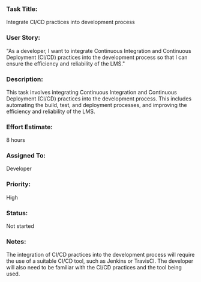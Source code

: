 ### Task Title: 
Integrate CI/CD practices into development process

### User Story: 
"As a developer, I want to integrate Continuous Integration and Continuous Deployment (CI/CD) practices into the development process so that I can ensure the efficiency and reliability of the LMS."

### Description: 
This task involves integrating Continuous Integration and Continuous Deployment (CI/CD) practices into the development process. This includes automating the build, test, and deployment processes, and improving the efficiency and reliability of the LMS.

### Effort Estimate: 
8 hours

### Assigned To: 
Developer

### Priority: 
High

### Status: 
Not started

### Notes: 
The integration of CI/CD practices into the development process will require the use of a suitable CI/CD tool, such as Jenkins or TravisCI. The developer will also need to be familiar with the CI/CD practices and the tool being used.





